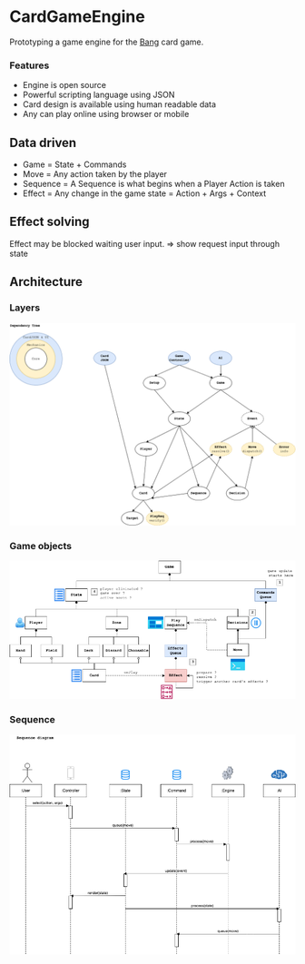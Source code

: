 # CardGameEngine

Prototyping a game engine for the [Bang](<https://en.wikipedia.org/wiki/Bang!_(card_game)>) card game.

### Features

- Engine is open source
- Powerful scripting language using JSON
- Card design is available using human readable data
- Any can play online using browser or mobile

## Data driven

- Game = State + Commands
- Move = Any action taken by the player
- Sequence = A Sequence is what begins when a Player Action is taken
- Effect = Any change in the game state = Action + Args + Context

## Effect solving

Effect may be blocked waiting user input.
=> show request input through state

## Architecture

### Layers

![](docs/dependency.png)

### Game objects

![](docs/data_structure.png)

### Sequence

![](docs/sequence.png)
